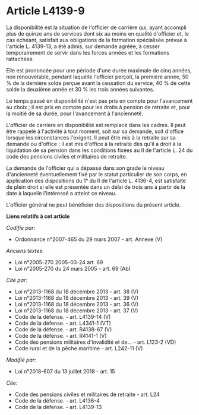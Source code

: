 # Article L4139-9

La disponibilité est la situation de l'officier de carrière qui, ayant accompli plus de quinze ans de services dont six au
moins en qualité d'officier et, le cas échéant, satisfait aux obligations de la formation spécialisée prévue à l'article L.
4139-13, a été admis, sur demande agréée, à cesser temporairement de servir dans les forces armées et les formations
rattachées.

Elle est prononcée pour une période d'une durée maximale de cinq années, non renouvelable, pendant laquelle l'officier
perçoit, la première année, 50 % de la dernière solde perçue avant la cessation du service, 40 % de cette solde la deuxième
année et 30 % les trois années suivantes.

Le temps passé en disponibilité n'est pas pris en compte pour l'avancement au choix ; il est pris en compte pour les droits à
pension de retraite et, pour la moitié de sa durée, pour l'avancement à l'ancienneté.

L'officier de carrière en disponibilité est remplacé dans les cadres. Il peut être rappelé à l'activité à tout moment, soit
sur sa demande, soit d'office lorsque les circonstances l'exigent. Il peut être mis à la retraite sur sa demande ou
d'office ; il est mis d'office à la retraite dès qu'il a droit à la liquidation de sa pension dans les conditions fixées au
II de l'article L. 24 du code des pensions civiles et militaires de retraite.

La demande de l'officier qui a dépassé dans son grade le niveau d'ancienneté éventuellement fixé par le statut particulier de
son corps, en application des dispositions du 1° du II de l'article L. 4136-4, est satisfaite de plein droit si elle est
présentée dans un délai de trois ans à partir de la date à laquelle l'intéressé a atteint ce niveau.

L'officier général ne peut bénéficier des dispositions du présent article.

**Liens relatifs à cet article**

_Codifié par_:

  - Ordonnance n°2007-465 du 29 mars 2007 - art. Annexe (V)

_Anciens textes_:

  - Loi n°2005-270 2005-03-24 art. 69
  - Loi n°2005-270 du 24 mars 2005 - art. 69 (Ab)

_Cité par_:

  - Loi n°2013-1168 du 18 décembre 2013 - art. 38 (V)
  - Loi n°2013-1168 du 18 décembre 2013 - art. 39 (V)
  - Loi n°2013-1168 du 18 décembre 2013 - art. 36 (V)
  - Loi n°2013-1168 du 18 décembre 2013 - art. 37 (V)
  - Code de la défense. - art. L4139-14 (V)
  - Code de la défense. - art. L4341-1 (VT)
  - Code de la défense. - art. R4138-67 (V)
  - Code de la défense. - art. R4141-1 (V)
  - Code des pensions militaires d'invalidité et de... - art. L123-2 (VD)
  - Code rural et de la pêche maritime - art. L242-11 (V)

_Modifié par_:

  - Loi n°2018-607 du 13 juillet 2018 - art. 15

_Cite_:

  - Code des pensions civiles et militaires de retraite - art. L24
  - Code de la défense. - art. L4136-4
  - Code de la défense. - art. L4139-13

